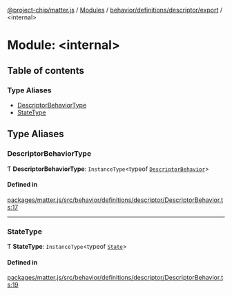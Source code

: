 [@project-chip/matter.js](../README.md) / [Modules](../modules.md) / [behavior/definitions/descriptor/export](behavior_definitions_descriptor_export.md) / \<internal\>

# Module: \<internal\>

## Table of contents

### Type Aliases

- [DescriptorBehaviorType](behavior_definitions_descriptor_export._internal_.md#descriptorbehaviortype)
- [StateType](behavior_definitions_descriptor_export._internal_.md#statetype)

## Type Aliases

### DescriptorBehaviorType

Ƭ **DescriptorBehaviorType**: `InstanceType`\<typeof [`DescriptorBehavior`](behavior_definitions_descriptor_export.md#descriptorbehavior)\>

#### Defined in

[packages/matter.js/src/behavior/definitions/descriptor/DescriptorBehavior.ts:17](https://github.com/project-chip/matter.js/blob/3adaded6/packages/matter.js/src/behavior/definitions/descriptor/DescriptorBehavior.ts#L17)

___

### StateType

Ƭ **StateType**: `InstanceType`\<typeof [`State`](../classes/behavior_definitions_descriptor_export.DescriptorServer-1.md#state-1)\>

#### Defined in

[packages/matter.js/src/behavior/definitions/descriptor/DescriptorBehavior.ts:19](https://github.com/project-chip/matter.js/blob/3adaded6/packages/matter.js/src/behavior/definitions/descriptor/DescriptorBehavior.ts#L19)
